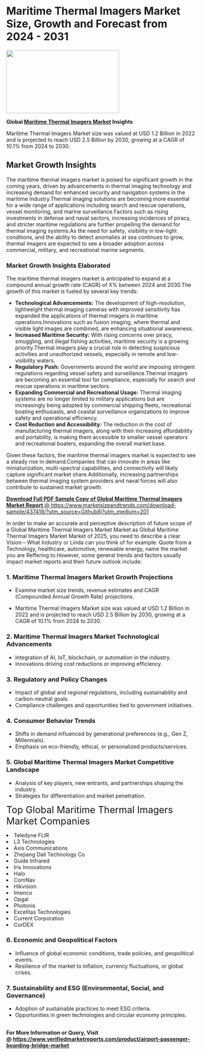 <H1>Maritime Thermal Imagers Market Size, Growth and Forecast from 2024 - 2031</H1><img class="aligncenter size-medium wp-image-584254" src="https://thirdeyenews.in/wp-content/uploads/2024/09/Global-Market-Research-300x168.jpeg" alt="" width="300" height="168" /><p><strong>Global&nbsp;<a href="https://www.marketsizeandtrends.com/download-sample/437418/?utm_source=Github8j?utm_medium=201">Maritime Thermal Imagers Market</a> Insights</strong></p><p>Maritime Thermal Imagers Market size was valued at USD 1.2 Billion in 2022 and is projected to reach USD 2.5 Billion by 2030, growing at a CAGR of 10.1% from 2024 to 2030.</p><p><h2>Market Growth Insights</h2> <p>The maritime thermal imagers market is poised for significant growth in the coming years, driven by advancements in thermal imaging technology and increasing demand for enhanced security and navigation systems in the maritime industry.Thermal imaging solutions are becoming more essential for a wide range of applications including search and rescue operations, vessel monitoring, and marine surveillance.Factors such as rising investments in defense and naval sectors, increasing incidences of piracy, and stricter maritime regulations are further propelling the demand for thermal imaging systems.As the need for safety, visibility in low-light conditions, and the ability to detect anomalies at sea continues to grow, thermal imagers are expected to see a broader adoption across commercial, military, and recreational marine segments.</p> <p><a href="#"></a></p> <h3>Market Growth Insights Elaborated</h3> <p>The maritime thermal imagers market is anticipated to expand at a compound annual growth rate (CAGR) of X% between 2024 and 2030.The growth of this market is fueled by several key trends:</p> <ul> <li><strong>Technological Advancements:</strong> The development of high-resolution, lightweight thermal imaging cameras with improved sensitivity has expanded the applications of thermal imagers in maritime operations.Innovations such as fusion imaging, where thermal and visible light images are combined, are enhancing situational awareness.</li> <li><strong>Increased Maritime Security:</strong> With rising concerns over piracy, smuggling, and illegal fishing activities, maritime security is a growing priority.Thermal imagers play a crucial role in detecting suspicious activities and unauthorized vessels, especially in remote and low-visibility waters.</li> <li><strong>Regulatory Push:</strong> Governments around the world are imposing stringent regulations regarding vessel safety and surveillance.Thermal imagers are becoming an essential tool for compliance, especially for search and rescue operations in maritime sectors.</li> <li><strong>Expanding Commercial and Recreational Usage:</strong> Thermal imaging systems are no longer limited to military applications but are increasingly being adopted by commercial shipping fleets, recreational boating enthusiasts, and coastal surveillance organizations to improve safety and operational efficiency.</li> <li><strong>Cost Reduction and Accessibility:</strong> The reduction in the cost of manufacturing thermal imagers, along with their increasing affordability and portability, is making them accessible to smaller vessel operators and recreational boaters, expanding the overall market base.</li> </ul> <p>Given these factors, the maritime thermal imagers market is expected to see a steady rise in demand.Companies that can innovate in areas like miniaturization, multi-spectral capabilities, and connectivity will likely capture significant market share.Additionally, increasing partnerships between thermal imaging system providers and naval forces will also contribute to sustained market growth.</p> <p><a href="#"></p><p><span class=""><strong>Download Full PDF Sample Copy of Global Maritime Thermal Imagers Market Report</strong> @ <a href="https://www.marketsizeandtrends.com/download-sample/437418/?utm_source=Github8j?utm_medium=201" target="_blank">https://www.marketsizeandtrends.com/download-sample/437418/?utm_source=Github8j?utm_medium=201</a></span></p><p>In order to make an accurate and perceptive description of future scope of a Global&nbsp;Maritime Thermal Imagers Market Market as Global&nbsp;Maritime Thermal Imagers Market Market of 2025, you need to describe a clear Vision &ndash; What Industry or Linda can you think of for example: Quote from a Technology, healthcare, automotive, renewable energy, name the market you are Reffering to.However, some general trends and factors usually impact market reports and their future outlook include:</p><h3>1.&nbsp;<strong>Maritime Thermal Imagers Market Growth Projections</strong></h3><ul><li>Examine market size trends, revenue estimates and CAGR (Compounded Annual Growth Rate) projections.</li><li><p>Maritime Thermal Imagers Market size was valued at USD 1.2 Billion in 2022 and is projected to reach USD 2.5 Billion by 2030, growing at a CAGR of 10.1% from 2024 to 2030.</p></li></ul><h3>2.&nbsp;<strong>Maritime Thermal Imagers Market Technological Advancements</strong></h3><ul><li>Integration of AI, IoT, blockchain, or automation in the industry.</li><li>Innovations driving cost reductions or improving efficiency.</li></ul><h3>3.&nbsp;<strong>Regulatory and Policy Changes</strong></h3><ul><li>Impact of global and regional regulations, including sustainability and carbon-neutral goals.</li><li>Compliance challenges and opportunities tied to government initiatives.</li></ul><h3>4.&nbsp;<strong>Consumer Behavior Trends</strong></h3><ul><li>Shifts in demand influenced by generational preferences (e.g., Gen Z, Millennials).</li><li>Emphasis on eco-friendly, ethical, or personalized products/services.</li></ul><h3>5.&nbsp;<strong>Global Maritime Thermal Imagers Market Competitive Landscape</strong></h3><ul><li>Analysis of key players, new entrants, and partnerships shaping the industry.</li><li>Strategies for differentiation and market penetration.</li></ul><p data-pm-slice="1 1 []"><span style="color: inherit; font-family: inherit; font-size: 25px;">Top Global Maritime Thermal Imagers Market Companies</span></p><div class="" data-test-id=""><p><li>Teledyne FLIR</li><li> L3 Technologies</li><li> Axis Communications</li><li> Zhejiang Dali Technology Co</li><li> Guide Infrared</li><li> Iris Innovations</li><li> Halo</li><li> ComNav</li><li> Hikvision</li><li> Imenco</li><li> Opgal</li><li> Photonis</li><li> Excelitas Technologies</li><li> Current Corporation</li><li> CorDEX</li></p></div><h3>6.&nbsp;<strong>Economic and Geopolitical Factors</strong></h3><ul><li>Influence of global economic conditions, trade policies, and geopolitical events.</li><li>Resilience of the market to inflation, currency fluctuations, or global crises.</li></ul><h3>7.&nbsp;<strong>Sustainability and ESG (Environmental, Social, and Governance)</strong></h3><ul><li>Adoption of sustainable practices to meet ESG criteria.</li><li>Opportunities in green technologies and circular economy principles.</li></ul><h2><strong style="font-size: 14px;">For More Information or Query, Visit @&nbsp;</strong><a style="background-color: #ffffff; font-size: 14px;" href="https://www.marketsizeandtrends.com/report/maritime-thermal-imagers-market/" target="_blank">https://www.verifiedmarketreports.com/product/airport-passenger-boarding-bridge-market</a></h2>